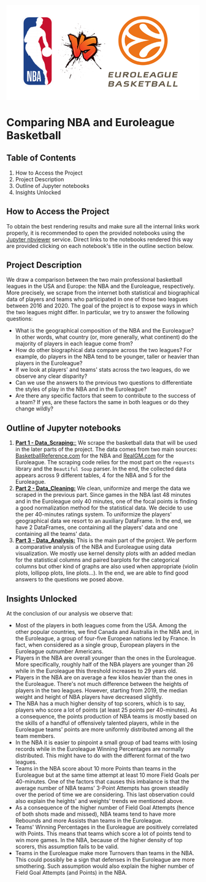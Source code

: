 ![Cover](images/cover_image.png)

# Comparing NBA and Euroleague Basketball

## Table of Contents
1. How to Access the Project
2. Project Description
3. Outline of Jupyter notebooks
4. Insights Unlocked

## How to Access the Project

To obtain the best rendering results and make sure all the internal links work properly, it is recommended to open the provided notebooks using the [Jupyter nbviewer](https://nbviewer.org/) service. Direct links to the notebooks rendered this way are provided clicking on each notebook's title in the outline section below.

## Project Description

We draw a comparison between the two main professional basketball leagues in the USA and Europe: the NBA and the Euroleague, respectively. More precisely, we scrape from the internet both statistical and biographical data of players and teams who participated in one of those two leagues between 2016 and 2020. The goal of the project is to expose ways in which the two leagues might differ. In particular, we try to answer the following questions:

- What is the geographical composition of the NBA and the Euroleague? In other words, what country (or, more generally, what continent) do the majority of players in each league come from?
- How do other biographical data compare across the two leagues? For example, do players in the NBA tend to be younger, taller or heavier than players in the Euroleague?
- If we look at players' and teams' stats across the two leagues, do we observe any clear disparity? 
- Can we use the answers to the previous two questions to differentiate the styles of play in the NBA and in the Euroleague? 
- Are there any specific factors that seem to contribute to the success of a team? If yes, are these factors the same in both leagues or do they change wildly?

## Outline of Jupyter notebooks

1. [**Part 1 - Data_Scraping:**:](https://nbviewer.org/github/gb-pignatti/NBAvsEL/blob/main/Part%201%20-%20Data_Scraping.ipynb) We scrape the basketball data that will be used in the later parts of the project. The data comes from two main sources: [BasketballReference.com](https://www.basketball-reference.com/) for the NBA and [RealGM.com](https://basketball.realgm.com/international/league/1/Euroleague/home) for the Euroleague. The scraping code relies for the most part on the `requests` library and the `Beautiful Soup` parser. In the end, the collected data appears across 9 different tables, 4 for the NBA and 5 for the Euroleague.
2. [**Part 2 - Data_Cleaning:**](https://nbviewer.org/github/gb-pignatti/NBAvsEL/blob/main/Part%202%20-%20Data_Cleaning.ipynb) We clean, uniformize and merge the data we scraped in the previous part. Since games in the NBA last 48 minutes and in the Euroleague only 40 minutes, one of the focal points is finding a good normalization method for the statistical data. We decide to use the per 40-minutes ratings system. To uniformize the players' geographical data we resort to an auxiliary DataFrame. In the end, we have 2 DataFrames, one containing all the players' data and one containing all the teams' data.    
3. [**Part 3 - Data_Analysis:**](https://nbviewer.org/github/gb-pignatti/NBAvsEL/blob/main/Part%203%20-%20Data_Analysis.ipynb) This is the main part of the project. We perform a comparative analysis of the NBA and Euroleague using data visualization. We mostly use kernel density plots with an added median for the statistical columns and paired barplots for the categorical columns but other kind of graphs are also used when appropriate (violin plots, lollipop plots, line plots...). In the end, we are able to find good answers to the questions we posed above.

## Insights Unlocked

At the conclusion of our analysis we observe that:
- Most of the players in both leagues come from the USA. Among the other popular countries, we find Canada and Australia in the NBA and, in the Euroleague, a group of four-five European nations led by France. In fact, when considered as a single group, European players in the Euroleague outnumber Americans.    
- Players in the NBA are overall younger than the ones in the Euroleague. More specifically, roughly half of the NBA players are younger than 26 while in the Euroleague this threshold increases to 29 years old.
- Players in the NBA are on average a few kilos heavier than the ones in the Euroleague. There's not much difference between the heights of players in the two leagues. However, starting from 2019, the median weight and height of NBA players have decreased slightly.  
- The NBA has a much higher density of top scorers, which is to say, players who score a lot of points (at least 25 points per 40-minutes). As a consequence, the points production of NBA teams is mostly based on the skills of a handful of offensively talented players, while in the Euroleague teams' points are more uniformly distributed among all the team members.
- In the NBA it is easier to pinpoint a small group of bad teams with losing records while in the Euroleague Winning Percentages are normally distributed. This might have to do with the different format of the two leagues.    
- Teams in the NBA score about 10 more Points than teams in the Euroleague but at the same time attempt at least 10 more Field Goals per 40-minutes. One of the factors that causes this imbalance is that the average number of NBA teams' 3-Point Attempts has grown steadily over the period of time we are considering. This last observation could also explain the heights' and weights' trends we mentioned above.  
- As a consequence of the higher number of Field Goal Attempts (hence of both shots made and missed), NBA teams tend to have more Rebounds and more Assists than teams in the Euroleague. 
- Teams' Winning Percentages in the Euroleague are positively correlated with Points. This means that teams which score a lot of points tend to win more games. In the NBA, because of the higher density of top scorers, this assumption fails to be valid.
- Teams in the Euroleague make more Turnovers than teams in the NBA. This could possibly be a sign that defenses in the Euroleague are more smothering. Such assumption would also explain the higher number of Field Goal Attempts (and Points) in the NBA.   